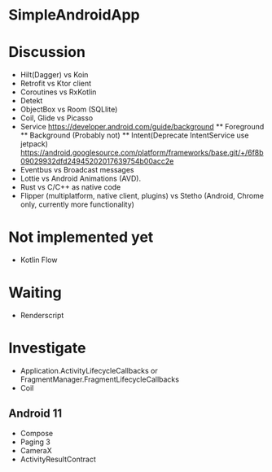 # SimpleAndroidApp
# Discussion
* Hilt(Dagger) vs Koin
* Retrofit vs Ktor client
* Coroutines vs RxKotlin
* Detekt
* ObjectBox vs Room (SQLlite)
* Coil, Glide vs Picasso
* Service
    https://developer.android.com/guide/background
    ** Foreground
    ** Background (Probably not)
    ** Intent(Deprecate IntentService use jetpack) https://android.googlesource.com/platform/frameworks/base.git/+/6f8b09029932dfd24945202017639754b00acc2e
* Eventbus vs Broadcast messages
* Lottie vs Android Animations (AVD). 
* Rust vs C/C++ as native code
* Flipper (multiplatform, native client, plugins) vs Stetho (Android, Chrome only, currently more functionality)

# Not implemented yet
* Kotlin Flow

# Waiting
* Renderscript

# Investigate
* Application.ActivityLifecycleCallbacks  or FragmentManager.FragmentLifecycleCallbacks
* Coil
## Android 11
* Compose
* Paging 3
* CameraX
* ActivityResultContract
